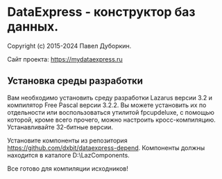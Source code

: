 # DataExpress - конструктор баз данных.

Copyright (c) 2015-2024 Павел Дуборкин.

Сайт проекта: https://mydataexpress.ru

## Установка среды разработки

Вам необходимо установить среду разработки Lazarus версии 3.2 и компилятор Free Pascal версии 3.2.2. Вы можете установить их по отдельности 
или воспользоваться утилитой fpcupdeluxe, с помощью которой, кроме всего прочего, можно настроить кросс-компиляцию. Устанавливайте 32-битные версии.

Установите компоненты из репозитория https://github.com/dxbit/dataexpress-depend. Компоненты должны находится в каталоге D:\LazComponents.

Все готово для компиляции исходников!
